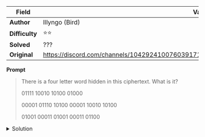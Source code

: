 |Field|Value|
|---|---|
|**Author**|Illyngo (Bird)|
|**Difficulty**|⭐⭐|
|**Solved**|???|
|**Original**|https://discord.com/channels/1042924100760391710/1110625554476040323/1148207261815160872|

**Prompt**
> There is a four letter word hidden in this ciphertext. What is it?
> 
> 01111 10010 10100 01000
>
> 00001 01110 10100 00001 10010 10100
>
> 01001 00011 01001 00011 01100

<details>
  <summary>Solution</summary>
  
TO BE STUDIED
</details>
